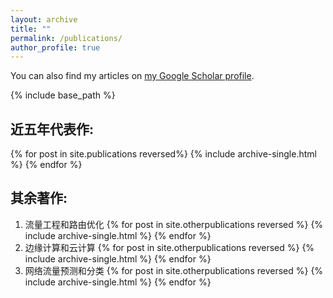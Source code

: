 ```yaml
---
layout: archive
title: ""
permalink: /publications/
author_profile: true
---
```



  You can also find my articles on <a href="https://scholar.google.com/citations?user=nFh-9y0AAAAJ&hl=zh-CN&oi=ao">my Google Scholar profile</a>.


{% include base_path %}

近五年代表作:
---
{% for post in site.publications reversed%}
  {% include archive-single.html %}
{% endfor %}

其余著作:
---
1. 流量工程和路由优化
{% for post in site.otherpublications reversed %}
  {% include archive-single.html %}
{% endfor %}
2. 边缘计算和云计算
   {% for post in site.otherpublications reversed %}
  {% include archive-single.html %}
{% endfor %}
3. 网络流量预测和分类
   {% for post in site.otherpublications reversed %}
  {% include archive-single.html %}
{% endfor %}
